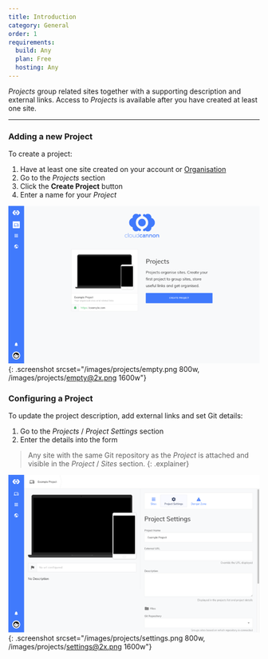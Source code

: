 ```yaml
---
title: Introduction
category: General
order: 1
requirements:
  build: Any
  plan: Free
  hosting: Any
---
```


*Projects* group related sites together with a supporting description and external links.
Access to *Projects* is available after you have created at least one site.

***

### Adding a new Project

To create a project:

1. Have at least one site created on your account or [Organisation](/organisations/getting-started/)
2. Go to the *Projects* section
3. Click the **Create Project** button
4. Enter a name for your *Project*

![Empty Projects list](/images/projects/empty.png){: .screenshot srcset="/images/projects/empty.png 800w, /images/projects/empty@2x.png 1600w"}

### Configuring a Project

To update the project description, add external links and set Git details:

1. Go to the *Projects* / *Project Settings* section
2. Enter the details into the form

> Any site with the same Git repository as the *Project* is attached and visible in the *Project* / *Sites* section.
{: .explainer}

![Project Settings](/images/projects/settings.png){: .screenshot srcset="/images/projects/settings.png 800w, /images/projects/settings@2x.png 1600w"}
